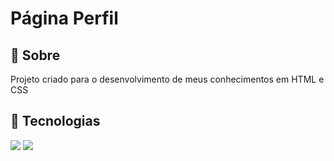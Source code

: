 <h1>Página Perfil</h1>

<h2>🔖 Sobre</h2>
<p>Projeto criado para o desenvolvimento de meus conhecimentos em HTML e CSS</p>

## 🚀 Tecnologias
<div>
  <img src="https://img.shields.io/badge/HTML-239120?style=for-the-badge&logo=html5&logoColor=white">
  <img src="https://img.shields.io/badge/CSS-239120?&style=for-the-badge&logo=css3&logoColor=white">
</div>
